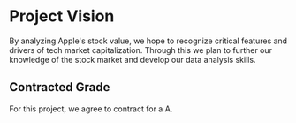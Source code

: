 # Project Vision

By analyzing Apple's stock value, we hope to recognize critical features and drivers of tech market capitalization. Through this we plan to further our knowledge of the stock market and develop our data analysis skills.

## Contracted Grade

For this project, we agree to contract for a A.
